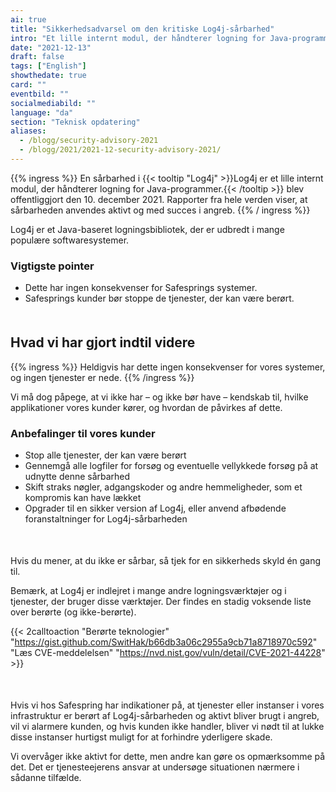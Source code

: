 ```yaml
---
ai: true
title: "Sikkerhedsadvarsel om den kritiske Log4j-sårbarhed"
intro: "Et lille internt modul, der håndterer logning for Java-programmer, kan påvirke din applikation."
date: "2021-12-13"
draft: false
tags: ["English"]
showthedate: true
card: ""
eventbild: ""
socialmediabild: ""
language: "da"
section: "Teknisk opdatering"
aliases:
  - /blogg/security-advisory-2021
  - /blogg/2021/2021-12-security-advisory-2021/
---
```

{{% ingress %}}
En sårbarhed i {{< tooltip "Log4j" >}}Log4j er et lille internt modul, der håndterer logning for Java-programmer.{{< /tooltip >}} blev offentliggjort den 10. december 2021. Rapporter fra hele verden viser, at sårbarheden anvendes aktivt og med succes i angreb.
{{% / ingress %}}

Log4j er et Java-baseret logningsbibliotek, der er udbredt i mange populære softwaresystemer.

### Vigtigste pointer

- Dette har ingen konsekvenser for Safesprings systemer.
- Safesprings kunder bør stoppe de tjenester, der kan være berørt.

<div style="margin-bottom:50px;"></div>

## Hvad vi har gjort indtil videre

{{% ingress %}}
Heldigvis har dette ingen konsekvenser for vores systemer, og ingen tjenester er nede.
{{% /ingress %}}

Vi må dog påpege, at vi ikke har – og ikke bør have – kendskab til, hvilke applikationer vores kunder kører, og hvordan de påvirkes af dette.

### Anbefalinger til vores kunder

- Stop alle tjenester, der kan være berørt
- Gennemgå alle logfiler for forsøg og eventuelle vellykkede forsøg på at udnytte denne sårbarhed
- Skift straks nøgler, adgangskoder og andre hemmeligheder, som et kompromis kan have lækket
- Opgrader til en sikker version af Log4j, eller anvend afbødende foranstaltninger for Log4j-sårbarheden

<div style="margin-bottom:50px;"></div>

Hvis du mener, at du ikke er sårbar, så tjek for en sikkerheds skyld én gang til.

Bemærk, at Log4j er indlejret i mange andre logningsværktøjer og i tjenester, der bruger disse værktøjer. Der findes en stadig voksende liste over berørte (og ikke-berørte).

{{< 2calltoaction "Berørte teknologier" "https://gist.github.com/SwitHak/b66db3a06c2955a9cb71a8718970c592" "Læs CVE-meddelelsen" "https://nvd.nist.gov/vuln/detail/CVE-2021-44228" >}}

<div style="margin-bottom:50px;"></div>

Hvis vi hos Safespring har indikationer på, at tjenester eller instanser i vores infrastruktur er berørt af Log4j-sårbarheden og aktivt bliver brugt i angreb, vil vi alarmere kunden, og hvis kunden ikke handler, bliver vi nødt til at lukke disse instanser hurtigst muligt for at forhindre yderligere skade.

Vi overvåger ikke aktivt for dette, men andre kan gøre os opmærksomme på det. Det er tjenesteejerens ansvar at undersøge situationen nærmere i sådanne tilfælde.
